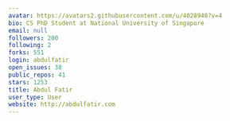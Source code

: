 ```yaml
---
avatar: https://avatars2.githubusercontent.com/u/4028948?v=4
bio: CS PhD Student at National University of Singapore
email: null
followers: 200
following: 2
forks: 551
login: abdulfatir
open_issues: 38
public_repos: 41
stars: 1253
title: Abdul Fatir
user_type: User
website: http://abdulfatir.com
---
```

